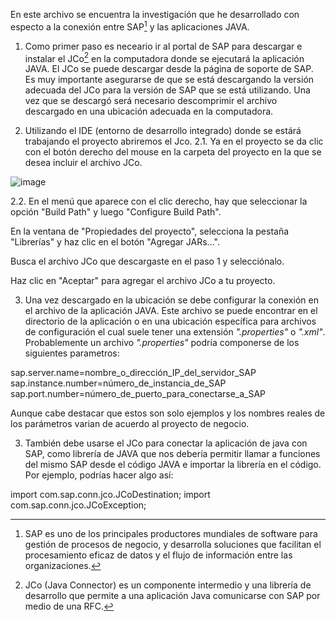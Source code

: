 En este archivo se encuentra la investigación que he desarrollado con especto a la conexión entre SAP[^1] y las aplicaciones JAVA.


1. Como primer paso es neceario ir al portal de SAP para descargar e instalar el JCo[^2] en la computadora donde se ejecutará la aplicación JAVA. El JCo se puede descargar desde la página de soporte de SAP. Es muy importante asegurarse de que se está descargando la versión adecuada del JCo para la versión de SAP que se está utilizando. Una vez que se descargó será necesario descomprimir el archivo descargado en una ubicación adecuada en la computadora.

[^1]: SAP es uno de los principales productores mundiales de software para gestión de procesos de negocio, y desarrolla soluciones que facilitan el procesamiento eficaz de datos y el flujo de información entre las organizaciones.

[^2]: JCo (Java Connector) es un componente intermedio y una librería de desarrollo que permite a una aplicación Java comunicarse con SAP por medio de una RFC.

2. Utilizando el IDE (entorno de desarrollo integrado) donde se estárá trabajando el proyecto abriremos el Jco.
2.1. Ya en el proyecto se da clic con el botón derecho del mouse en la carpeta del proyecto en la que se desea incluir el archivo JCo.

![image](https://github.com/JC-ULTRA/SAP-JAVA/assets/123017193/700136a6-c7e2-42e5-a1cc-d5836de9b12d)

2.2. En el menú que aparece con el clic derecho, hay que seleccionar la opción "Build Path" y luego "Configure Build Path".



En la ventana de "Propiedades del proyecto", selecciona la pestaña "Librerías" y haz clic en el botón "Agregar JARs...".

Busca el archivo JCo que descargaste en el paso 1 y selecciónalo.

Haz clic en "Aceptar" para agregar el archivo JCo a tu proyecto.


3. Una vez descargado en la ubicación se debe configurar la conexión en el archivo de la aplicación JAVA. Este archivo se puede encontrar en el directorio de la aplicación o en una ubicación específica para archivos de configuración el cual suele tener una extensión _".properties"_ o _".xml"_. Probablemente un archivo _".properties"_ podría componerse de los siguientes parametros:

sap.server.name=nombre_o_dirección_IP_del_servidor_SAP
sap.instance.number=número_de_instancia_de_SAP
sap.port.number=número_de_puerto_para_conectarse_a_SAP

Aunque cabe destacar que estos son solo ejemplos y los nombres reales de los parámetros varian de acuerdo al proyecto de negocio.

3. También debe usarse el JCo para conectar la aplicación de java con SAP, como librería de JAVA que nos debería permitir llamar a funciones del mismo SAP desde el código JAVA e importar la librería en el código. Por ejemplo, podrías hacer algo así:

import com.sap.conn.jco.JCoDestination; import com.sap.conn.jco.JCoException;

